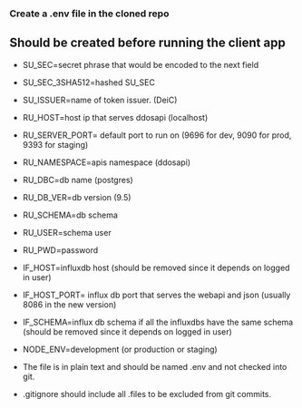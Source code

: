 ### Create a .env file in the cloned repo
## Should be created before running the client app

+ SU_SEC=secret phrase that would be encoded to the next field
+ SU_SEC_3SHA512=hashed SU_SEC
+ SU_ISSUER=name of token issuer. (DeiC)
+ RU_HOST=host ip that serves ddosapi (localhost)
+ RU_SERVER_PORT= default port to run on (9696 for dev, 9090 for prod, 9393 for staging)
+ RU_NAMESPACE=apis namespace (ddosapi)
+ RU_DBC=db name (postgres)
+ RU_DB_VER=db version (9.5)
+ RU_SCHEMA=db schema
+ RU_USER=schema user
+ RU_PWD=password
+ IF_HOST=influxdb host (should be removed since it depends on logged in user)
+ IF_HOST_PORT= influx db port that serves the webapi and json (usually 8086 in the new version)
+ IF_SCHEMA=influx db schema if all the influxdbs have the same schema (should be removed since it depends on logged in user)
+ NODE_ENV=development (or production or staging)


+ The file is in plain text and should be named .env and not checked into git. 
+ .gitignore should include all .files to be excluded from git commits.
